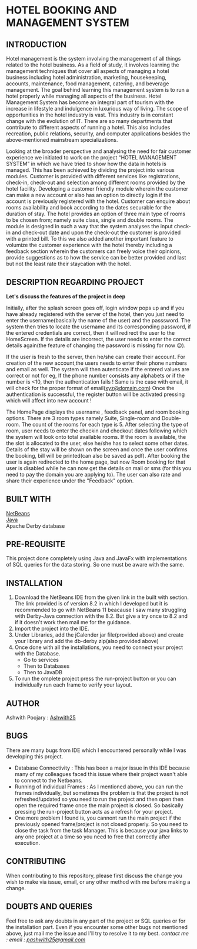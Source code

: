 # HOTEL BOOKING AND MANAGEMENT SYSTEM

## INTRODUCTION

Hotel management is the system involving the management of all things related to
the hotel business. As a field of study, it involves learning the management
techniques that cover all aspects of managing a hotel business including hotel
administration, marketing, housekeeping, accounts, maintenance, food
management, catering, and beverage management. The goal behind learning this
management system is to run a hotel properly while managing all aspects of the
business. Hotel Management System has become an integral part of tourism with the
increase in lifestyle and indulgence in luxurious way of living. The scope of
opportunities in the hotel industry is vast. This industry is in constant change with
the evolution of IT. There are so many departments that contribute to different
aspects of running a hotel. This also includes recreation, public relations, security,
and computer applications besides the above-mentioned mainstream specializations.


Looking at the broader perspective and analysing the need for fair customer
experience we initiated to work on the project “HOTEL MANAGEMENT
SYSTEM” in which we have tried to show how the data in hotels is managed. This
has been achieved by dividing the project into various modules. Customer is
provided with different services like registrations, check-in, check-out and selection
among different rooms provided by the hotel facility. Developing a customer
friendly module wherein the customer can make a new account or also has an option
to directly login if the account is previously registered with the hotel. Customer can
enquire about rooms availability and book according to the dates securable for the
duration of stay. The hotel provides an option of three main type of rooms to be
chosen from; namely suite class, single and double rooms. The module is designed
in such a way that the system analyses the input check-in and check-out date and
upon the check-out the customer is provided with a printed bill. To this we also
added another important feature to volumize the customer experience with the hotel
thereby including a feedback section wherein the customers can freely voice their
opinions, provide suggestions as to how the service can be better provided and last
but not the least rate their staycation with the hotel.

## DESCRIPTION REGARDING PROJECT 

  **Let's discuss the features of the project in deep**
  
Initially, after the splash screen goes off, login window pops up and if you have already registered with the server of the hotel, then you just need to enter the username(basically the name of the user) and the passsword. The system then tries to locate the username and its corresponding password, if the entered credentials are correct, then it will redirect the user to the HomeScreen. If the details are incorrect, the user needs to enter the correct details again(the feature of changing the password is missing for now ☹).

If the user is fresh to the server, then he/she can create their account.
For creation of the new account,the users needs to enter their phone numbers and email as well.
The system will then autenticate if the entered values are correct or not
  for eg,
    If the phone number consists any alphabets or if the number is <10, then the authentication fails !
    Same is the case with email, it will check for the proper format of email(xyz@domain.com)
Once the authentication is successful, the register button will be activated pressing which will affect into new account !

The HomePage displays the username , feedback panel, and room booking options.
There are 3 room types namely Suite, Single-room and Double-room.
The count of the rooms for each type is 5.
After selecting the type of room, user needs to enter the checkin and checkout dates following which the system will look onto total available rooms.
If the room is available, the the slot is allocated to the user, else he/she has to select some other dates.
Details of the stay will be shown on the screen and once the user confirms the booking, bill will be printed(can also be saved as pdf).
After booking the user is again redirected to the home page, but now Room booking for that user is disabled while he can now get the details on mail or sms (for this you need to pay the domain you are applying to).
The user can also rate and share their experience under the "Feedback" option.

## BUILT WITH

[NetBeans](https://netbeans.org/downloads/8.2/start.html?platform=windows&lang=en&option=javaee)\
[Java](https://www.oracle.com/technetwork/java/javase/downloads/jdk8-downloads-2133151.html)\
Apache Derby database

## PRE-REQUISITE

This project done completely using Java and JavaFx with implementations of SQL queries for the data storing.
So one must be aware with the same.

## INSTALLATION

1. Download the NetBeans IDE from the given link in the built with section. The link provided is of version 8.2 in which I developed but it is recommended to go with NetBeans 11 beacause I saw many struggling with Derby-Java connection with the 8.2. But give a try once to 8.2 and if it doesn't work then mail me for the guidance.
2. Import the project into the IDE.
3. Under Libraries, add the jCalender jar file(provided above) and create your library and add the db-derby zip(also provided above)
4. Once done with all the installations, you need to connect your project with the Database.
    * Go to services
    * Then to Databases
    * Then to JavaDB
5. To run the omplete project press the run-project button or you can individually run each frame to verify your layout.

## AUTHOR

Ashwith Poojary : [Ashwith25](https://github.com/Ashwith25)

## BUGS
There are many bugs from IDE which I encountered personally while I was developing this project.
* Database Connectivity : This has been a major issue in this IDE because many of my colleagues faced this issue where their project wasn't able to connect to the Netbeans.
* Running of individual Frames : As I mentioned above, you can run the frames individually, but sometimes the problem is that the project is not refreshed/updated so you need to run the project and then open then open the required frame once the main project is closed. So basically pressing the run-project button acts as a refresh for your project.
* One more problem I found is, you cannont run the main project if the previously opened frame/project is not closed properly. So you need to close the task from the task Manager. This is because your java links to any one project at a time so you need to free that correctly after execution.

## CONTRIBUTING
When contributing to this repository, please first discuss the change you wish to make via issue, email, or any other method with me before making a change.

## DOUBTS AND QUERIES
 Feel free to ask any doubts in any part of the project or SQL queries or for the installation part.
 Even if you encounter some other bugs not mentioned above, just mail me the issue and I'll try to resolve it to my best.
 *contact me : email : pashwith25@gmail.com*
